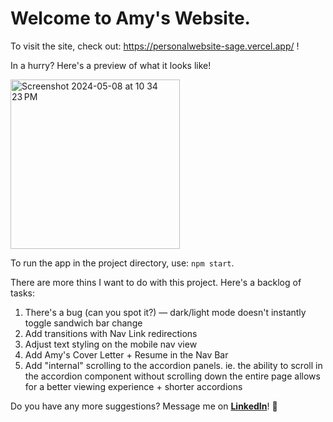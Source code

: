 # Welcome to Amy's Website.


To visit the site, check out: https://personalwebsite-sage.vercel.app/ !

In a hurry? Here's a preview of what it looks like!

<img width="271" alt="Screenshot 2024-05-08 at 10 34 23 PM" src="https://github.com/ameemee/PersonalWebsite/assets/121129755/1d5fd1e4-b070-4f83-9eb4-d6159b698250">


To run the app in the project directory, use: `npm start`.

There are more thins I want to do with this project. Here's a backlog of tasks:
1. There's a bug (can you spot it?) — dark/light mode doesn't instantly toggle sandwich bar change
2. Add transitions with Nav Link redirections
3. Adjust text styling on the mobile nav view
4. Add Amy's Cover Letter + Resume in the Nav Bar
5. Add "internal" scrolling to the accordion panels. ie. the ability to scroll in the accordion component without scrolling down the entire page allows for a better viewing experience + shorter accordions

Do you have any more suggestions? Message me on **[LinkedIn](https://www.linkedin.com/in/amyzhuo/)**! 💌

